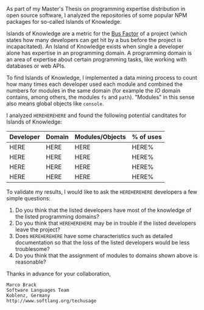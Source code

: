As part of my Master's Thesis on programming expertise distribution in open source software, I analyzed the repositories of some popular NPM packages for so-called Islands of Knowledge.

Islands of Knowledge are a metric for the [Bus Factor](https://en.wikipedia.org/wiki/Bus_factor) of a project (which states how many developers can get hit by a bus before the project is incapacitated). An Island of Knowledge exists when single a developer alone has expertise in an programming domain. A programming domain is an area of expertise about certain programming tasks, like working with databases or web APIs.

To find Islands of Knowledge, I implemented a data mining process to count how many times each developer used each module and combined the numbers for modules in the same domain (for example the *IO* domain contains, among others, the modules `fs` and `path`). "Modules" in this sense also means global objects like `console`.

I analyzed `HEREHEREHERE` and found the following potential canditates for Islands of Knowledge:

| Developer | Domain | Modules/Objects | % of uses |
| --- | --- | --- | --- |
| HERE | HERE | HERE | HERE% |
| HERE | HERE | HERE | HERE% |
| HERE | HERE | HERE | HERE% |
| HERE | HERE | HERE | HERE% |

To validate my results, I would like to ask the `HEREHEREHERE` developers a few simple questions:

1. Do you think that the listed developers have most of the knowledge of the listed programming domains?
2. Do you think that `HEREHEREHERE` may be in trouble if the listed developers leave the project?
3. Does `HEREHEREHERE` have some characteristics such as detailed documentation so that the loss of the listed developers would be less troublesome?
4. Do you think that the assignment of modules to domains shown above is reasonable?

Thanks in advance for your collaboration,

```
Marco Brack
Software Languages Team
Koblenz, Germany
http://www.softlang.org/techusage
```
